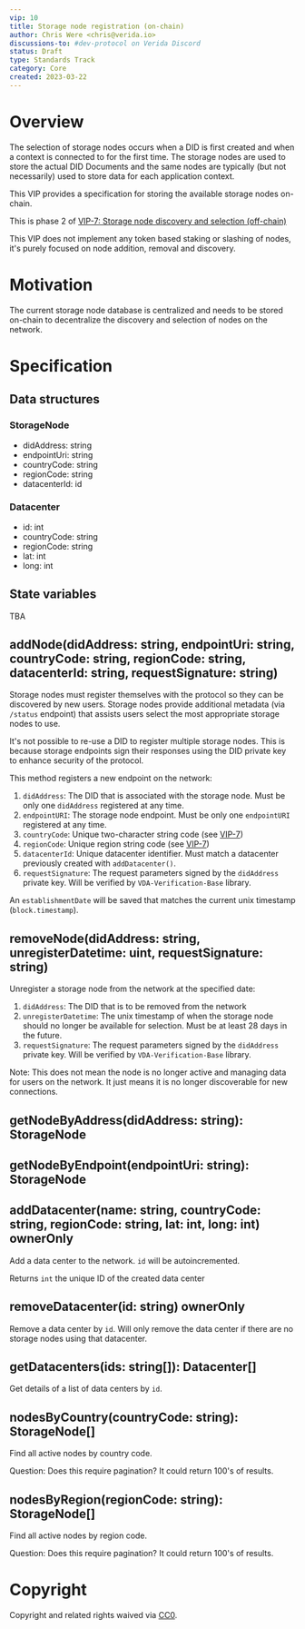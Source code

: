```yaml
---
vip: 10
title: Storage node registration (on-chain)
author: Chris Were <chris@verida.io>
discussions-to: #dev-protocol on Verida Discord
status: Draft
type: Standards Track
category: Core
created: 2023-03-22
---
```


# Overview

The selection of storage nodes occurs when a DID is first created and when a context is connected to for the first time. The storage nodes are used to store the actual DID Documents and the same nodes are typically (but not necessarily) used to store data for each application context.

This VIP provides a specification for storing the available storage nodes on-chain.

This is phase 2 of [VIP-7: Storage node discovery and selection (off-chain)](./vip-7.md)

This VIP does not implement any token based staking or slashing of nodes, it's purely focused on node addition, removal and discovery.

# Motivation

The current storage node database is centralized and needs to be stored on-chain to decentralize the discovery and selection of nodes on the network.

# Specification

## Data structures

### StorageNode

- didAddress: string
- endpointUri: string
- countryCode: string
- regionCode: string
- datacenterId: id

### Datacenter

- id: int
- countryCode: string
- regionCode: string
- lat: int
- long: int

## State variables

TBA

## addNode(didAddress: string, endpointUri: string, countryCode: string, regionCode: string, datacenterId: string, requestSignature: string)

Storage nodes must register themselves with the protocol so they can be discovered by new users. Storage nodes provide additional metadata (via `/status` endpoint) that assists users select the most appropriate storage nodes to use.

It's not possible to re-use a DID to register multiple storage nodes. This is because storage endpoints sign their responses using the DID private key to enhance security of the protocol.

This method registers a new endpoint on the network:

1. `didAddress`: The DID that is associated with the storage node. Must be only one `didAddress` registered at any time.
2. `endpointURI`: The storage node endpoint. Must be only one `endpointURI` registered at any time.
3. `countryCode`: Unique two-character string code (see [VIP-7](./vip-7.md))
4. `regionCode`: Unique region string code (see [VIP-7](./vip-7.md))
5. `datacenterId`: Unique datacenter identifier. Must match a datacenter previously created with `addDatacenter()`.
6. `requestSignature`: The request parameters signed by the `didAddress` private key. Will be verified by `VDA-Verification-Base` library.

An `establishmentDate` will be saved that matches the current unix timestamp (`block.timestamp`).

## removeNode(didAddress: string, unregisterDatetime: uint, requestSignature: string)

Unregister a storage node from the network at the specified date:

1. `didAddress`: The DID that is to be removed from the network
2. `unregisterDatetime`: The unix timestamp of when the storage node should no longer be available for selection. Must be at least 28 days in the future.
3. `requestSignature`: The request parameters signed by the `didAddress` private key. Will be verified by `VDA-Verification-Base` library.

Note: This does not mean the node is no longer active and managing data for users on the network. It just means it is no longer discoverable for new connections.

## getNodeByAddress(didAddress: string): StorageNode

## getNodeByEndpoint(endpointUri: string): StorageNode

## addDatacenter(name: string, countryCode: string, regionCode: string, lat: int, long: int) ownerOnly

Add a data center to the network. `id` will be autoincremented.

Returns `int` the unique ID of the created data center

## removeDatacenter(id: string) ownerOnly

Remove a data center by `id`. Will only remove the data center if there are no storage nodes using that datacenter.

## getDatacenters(ids: string[]): Datacenter[]

Get details of a list of data centers by `id`.

## nodesByCountry(countryCode: string): StorageNode[]

Find all active nodes by country code.

Question: Does this require pagination? It could return 100's of results.

## nodesByRegion(regionCode: string): StorageNode[]

Find all active nodes by region code.

Question: Does this require pagination? It could return 100's of results.

# Copyright

Copyright and related rights waived via [CC0](../LICENSE.md).